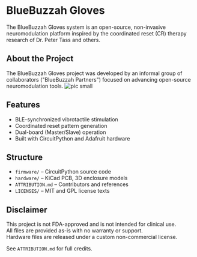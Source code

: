 # BlueBuzzah Gloves

The BlueBuzzah Gloves system is an open-source, non-invasive neuromodulation platform inspired by the coordinated reset (CR) therapy research of Dr. Peter Tass and others.


## About the Project

The BlueBuzzah Gloves project was developed by an informal group of collaborators ("BlueBuzzah Partners") focused on advancing open-source neuromodulation tools.
![pic small](https://github.com/user-attachments/assets/7f753319-bcd0-4de4-ba2e-e9c57c8626f0)

## Features
- BLE-synchronized vibrotactile stimulation
- Coordinated reset pattern generation
- Dual-board (Master/Slave) operation
- Built with CircuitPython and Adafruit hardware

## Structure
- `firmware/` – CircuitPython source code
- `hardware/` – KiCad PCB, 3D enclosure models
- `ATTRIBUTION.md` – Contributors and references
- `LICENSES/` – MIT and GPL license texts

## Disclaimer
This project is not FDA-approved and is not intended for clinical use.  
All files are provided as-is with no warranty or support.  
Hardware files are released under a custom non-commercial license.

See `ATTRIBUTION.md` for full credits.
